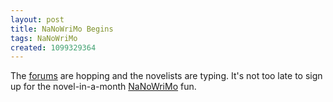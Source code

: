 ```yaml
---
layout: post
title: NaNoWriMo Begins
tags: NaNoWriMo
created: 1099329364
---
```

 The [forums](http://www.nanowrimo.org/modules/newbb/) are hopping and the novelists are typing.  It's not too late to sign up for the novel-in-a-month [NaNoWriMo](http://www.nanowrimo.org/) fun.
